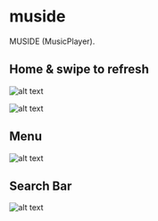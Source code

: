 # muside

MUSIDE (MusicPlayer).

## Home & swipe to refresh
![alt text](https://i.imgur.com/tSFDHBt.png)

![alt text](https://i.imgur.com/KJOOcJz.png)

## Menu
![alt text](https://i.imgur.com/FzynW1G.png)

## Search Bar
![alt text](https://i.imgur.com/K7mfeMp.png)

